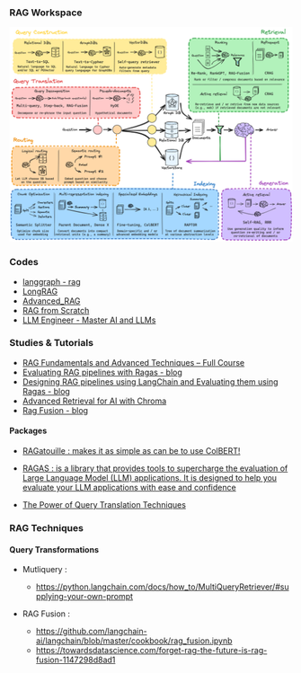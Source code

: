 ### RAG Workspace
![images](images/rag.png)

### Codes
- [langgraph - rag](https://github.com/langchain-ai/langgraph/tree/main/examples/rag)
- [LongRAG](https://github.com/QingFei1/LongRAG)
- [Advanced_RAG](https://github.com/NisaarAgharia/Advanced_RAG)
- [RAG from Scratch](https://github.com/langchain-ai/rag-from-scratch)
- [LLM Engineer - Master AI and LLMs](https://github.com/ed-donner/llm_engineering/tree/main)

### Studies & Tutorials

- [RAG Fundamentals and Advanced Techniques – Full Course](https://www.youtube.com/watch?v=ea2W8IogX80&ab_channel=freeCodeCamp.org)
- [Evaluating RAG pipelines with Ragas - blog](https://blog.langchain.dev/evaluating-rag-pipelines-with-ragas-langsmith/)
- [Designing RAG pipelines using LangChain and Evaluating them using Ragas - blog](https://medium.com/@rhitesh.ksingh99/designing-rag-pipelines-using-langchain-and-evaluating-them-using-ragas-4e7d09262bac)
- [Advanced Retrieval for AI with Chroma](https://learn.deeplearning.ai/courses/advanced-retrieval-for-ai/lesson/1/introduction)
- [Rag Fusion - blog](https://towardsdatascience.com/forget-rag-the-future-is-rag-fusion-1147298d8ad1)
#### Packages

- [RAGatouille :  makes it as simple as can be to use ColBERT!](https://github.com/AnswerDotAI/RAGatouille)
  
- [RAGAS : is a library that provides tools to supercharge the evaluation of Large Language Model (LLM) applications. It is designed to help you evaluate your LLM applications with ease and confidence](https://docs.ragas.io/en/stable/)

- [The Power of Query Translation Techniques](https://www.codecontent.net/blog/query-translation-techniques)


### RAG Techniques

#### Query Transformations

- Mutliquery : 
    - https://python.langchain.com/docs/how_to/MultiQueryRetriever/#supplying-your-own-prompt

- RAG Fusion : 
    - https://github.com/langchain-ai/langchain/blob/master/cookbook/rag_fusion.ipynb
    - https://towardsdatascience.com/forget-rag-the-future-is-rag-fusion-1147298d8ad1